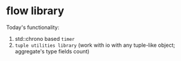 # flow library

Today's functionality:

1. std::chrono based `timer`
2. `tuple utilities library` (work with io with any tuple-like object; aggregate's type
fields count)
